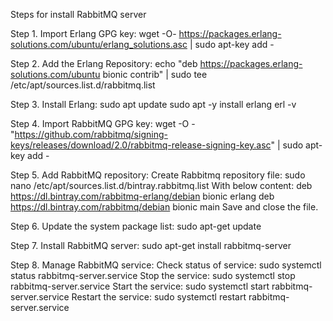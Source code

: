 Steps for install RabbitMQ server

Step 1. Import Erlang GPG key: 
wget -O- https://packages.erlang-solutions.com/ubuntu/erlang_solutions.asc | sudo apt-key add -

Step 2. Add the Erlang Repository: 
echo "deb https://packages.erlang-solutions.com/ubuntu bionic contrib" | sudo tee /etc/apt/sources.list.d/rabbitmq.list

Step 3. Install Erlang: 
sudo apt update 
sudo apt -y install erlang erl -v

Step 4. Import RabbitMQ GPG key: 
wget -O - "https://github.com/rabbitmq/signing-keys/releases/download/2.0/rabbitmq-release-signing-key.asc" | sudo apt-key add -

Step 5. Add RabbitMQ repository: 
Create Rabbitmq repository file: 
sudo nano /etc/apt/sources.list.d/bintray.rabbitmq.list With below content: deb https://dl.bintray.com/rabbitmq-erlang/debian bionic erlang deb https://dl.bintray.com/rabbitmq/debian bionic main 
Save and close the file.

Step 6. Update the system package list: 
sudo apt-get update

Step 7. Install RabbitMQ server: 
sudo apt-get install rabbitmq-server

Step 8. Manage RabbitMQ service: 
Check status of service: 
sudo systemctl status rabbitmq-server.service 
Stop the service: sudo systemctl stop rabbitmq-server.service 
Start the service: sudo systemctl start rabbitmq-server.service 
Restart the service: sudo systemctl restart rabbitmq-server.service
